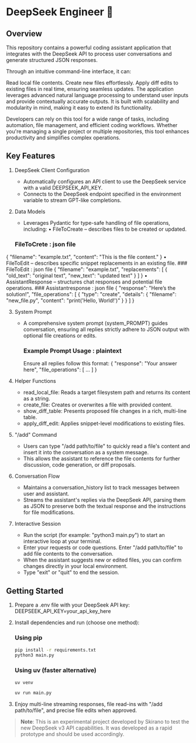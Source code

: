 # DeepSeek Engineer 🐋

## Overview

This repository contains a powerful coding assistant application that integrates with the DeepSeek API to process user conversations and generate structured JSON responses.

Through an intuitive command-line interface, it can:

Read local file contents.
Create new files effortlessly.
Apply diff edits to existing files in real time, ensuring seamless updates.
The application leverages advanced natural language processing to understand user inputs and provide contextually accurate outputs. It is built with scalability and modularity in mind, making it easy to extend its functionality.

Developers can rely on this tool for a wide range of tasks, including automation, file management, and efficient coding workflows. Whether you're managing a single project or multiple repositories, this tool enhances productivity and simplifies complex operations.

## Key Features

1. DeepSeek Client Configuration
   - Automatically configures an API client to use the DeepSeek service with a valid DEEPSEEK_API_KEY. 
   - Connects to the DeepSeek endpoint specified in the environment variable to stream GPT-like completions. 

2. Data Models
   - Leverages Pydantic for type-safe handling of file operations, including:
     • FileToCreate – describes files to be created or updated.
    ### FileToCrete : json file
{
  "filename": "example.txt",
  "content": "This is the file content."
}
     • FileToEdit – describes specific snippet replacements in an existing file.
     ### FileToEdit : json file
     {
  "filename": "example.txt",
  "replacements": [
    {
      "old_text": "original text",
      "new_text": "updated text"
    }
  ]
}
     • AssistantResponse – structures chat responses and potential file operations.
     ### Assistantresponse : json file
     {
  "response": "Here’s the solution!",
  "file_operations": [
    { "type": "create", "details": { "filename": "new_file.py", "content": "print('Hello, World!')" } }
  ]
}

3. System Prompt
   - A comprehensive system prompt (system_PROMPT) guides conversation, ensuring all replies strictly adhere to JSON output with optional file creations or edits.
     ### Example Prompt Usage : plaintext
     Ensure all replies follow this format:
{
  "response": "Your answer here",
  "file_operations": [ ... ]
}

4. Helper Functions
   - read_local_file: Reads a target filesystem path and returns its content as a string.  
   - create_file: Creates or overwrites a file with provided content.  
   - show_diff_table: Presents proposed file changes in a rich, multi-line table.  
   - apply_diff_edit: Applies snippet-level modifications to existing files.  

5. "/add" Command
   - Users can type "/add path/to/file" to quickly read a file's content and insert it into the conversation as a system message.  
   - This allows the assistant to reference the file contents for further discussion, code generation, or diff proposals.  

6. Conversation Flow
   - Maintains a conversation_history list to track messages between user and assistant.  
   - Streams the assistant's replies via the DeepSeek API, parsing them as JSON to preserve both the textual response and the instructions for file modifications.  

7. Interactive Session
   - Run the script (for example: "python3 main.py") to start an interactive loop at your terminal.  
   - Enter your requests or code questions. Enter "/add path/to/file" to add file contents to the conversation.  
   - When the assistant suggests new or edited files, you can confirm changes directly in your local environment.  
   - Type "exit" or "quit" to end the session.  

## Getting Started

1. Prepare a .env file with your DeepSeek API key:
   DEEPSEEK_API_KEY=your_api_key_here

2. Install dependencies and run (choose one method):

   ### Using pip
   ```bash
   pip install -r requirements.txt
   python3 main.py
   ```

   ### Using uv (faster alternative)
   ```bash
   uv venv

   uv run main.py
   ```

3. Enjoy multi-line streaming responses, file read-ins with "/add path/to/file", and precise file edits when approved.

> **Note**: This is an experimental project developed by Skirano to test the new DeepSeek v3 API capabilities. It was developed as a rapid prototype and should be used accordingly.

